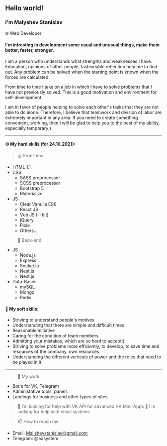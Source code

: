 ## Hello world!
### I'm Malyshev Stanislav
🌐 Web Developer

#### I'm intresting in development some usual and unusual things, make them better, faster, stronger.
I am a person who understands what strengths and weaknesses I have. Education, opinions of other people, fashionable reflection help me to find out. Any problem can be solved when the starting point is known when the forces are calculated.

From time to time I take on a job in which I have to solve problems that I have not previously solved. This is a good motivation and environment for self-development.

I am in favor of people helping to solve each other's tasks that they are not able to do alone. Therefore, I believe that teamwork and division of labor are extremely important in any area. If you need to create something convenient, working, then I will be glad to help you to the best of my ability, especially temporary;)
<hr>

<h4>⚙️ My hard skills (for 24.10.2021):</h4>

>💻 Front-end

* HTML 1.1
* CSS
    * SASS preprocessor
    * SCSS preprocessor
    * Bootstrap 5
    * Materialize
* JS
    * Clear Vanulla ES6
    * React JS
    * Vue JS (lil bit)
    * jQuery
    * Pixie
    * Others...


>📡 Back-end

* JS
    * Node.js
    * Express
    * Socket.io
    * Nest.js
    * Next.js
* Data-Bases
    * mySQL
    * Mongo
    * Redis
    
<h4>🤟 My soft skills:</h4>

- Striving to understand people's motives
- Understanding that there are simple and difficult times
- Reasonable initiative
- Caring for the condition of team members
- Admitting your mistakes, which are so hard to accept;)
- Striving to solve problems more efficiently, to develop, to save time and resources of the company, own resources
- Understanding the different verticals of power and the roles that need to be played in it

<hr>
    
> 🔨 My work

- Bot's for VK, Telegram
- Administative tools, panels
- Landings for business and other types of sites

> 🤔 I’m looking for help with VK API for advanced VK Mini-Apps
> 🤔 I’m looking for help with email systems

> 📫 How to reach me:
- Email: Malishevstanislav@gmail.com
- Telegram: @easystem

<!--
DO NOT DELETE :)
Here are some ideas to get you started:

- 🔭 I’m currently working on ...
- 🌱 I’m currently learning ...
- 👯 I’m looking to collaborate on ...
- 🤔 I’m looking for help with ...
- 💬 Ask me about ...
- 📫 How to reach me: ...
- 😄 Pronouns: ...
- ⚡ Fun fact: ...
-->
